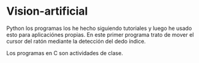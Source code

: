 # Vision-artificial

Python los programas los he hecho siguiendo tutoriales y luego he usado esto para aplicaciónes propias. En este primer programa trato
de mover el cursor del ratón mediante la detección del dedo índice.



Los programas en C son actividades de clase. 
